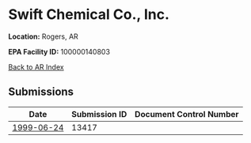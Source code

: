 # Swift Chemical Co., Inc.

**Location:** Rogers, AR

**EPA Facility ID:** 100000140803

[Back to AR Index](../../index.md)

## Submissions

| Date | Submission ID | Document Control Number |
|------|--------------|-------------------------|
| [1999-06-24](submissions/13417.md) | 13417 |  |
